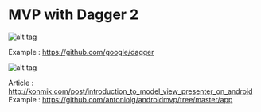 # MVP with Dagger 2

![alt tag](https://lh3.googleusercontent.com/proxy/vLLWPseffGCY0bFTWAQ43QLkVI7Ych_iwUxknn9bCurjYVAbg6LDUcPsxYPW1GTf8wkwh0ao0YW1dRIL9OMrSfn4JonMKCT0yXnLVw4JtLqvuq0SSbElPpcHaYA0SKbuHXbrb6APkJhJlz244c4V=w530-h298-p)

Example : https://github.com/google/dagger

![alt tag](https://habrastorage.org/files/bc1/d6a/4cc/bc1d6a4cc80a447d94cfade436724c9f.png)


Article : http://konmik.com/post/introduction_to_model_view_presenter_on_android
Example : https://github.com/antoniolg/androidmvp/tree/master/app
